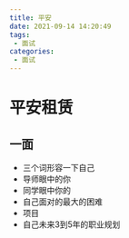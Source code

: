 ```yaml
---
title: 平安
date: 2021-09-14 14:20:49
tags:
 - 面试
categories:
 - 面试
---
```


# 平安租赁

## 一面

- 三个词形容一下自己
- 导师眼中的你
- 同学眼中你的
- 自己面对的最大的困难
- 项目
- 自己未来3到5年的职业规划

